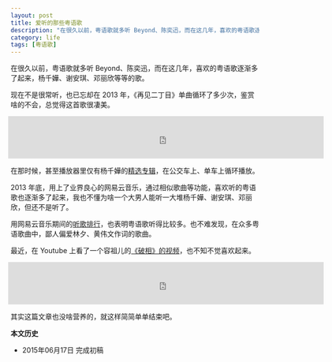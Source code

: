 ```yaml
---
layout: post
title: 爱听的那些粤语歌
description: "在很久以前，粤语歌就多听 Beyond、陈奕迅，而在这几年，喜欢的粤语歌逐渐多了起来，杨千嬅、谢安琪、邓丽欣等等的歌。"
category: life
tags: [粤语歌]
---
```


在很久以前，粤语歌就多听 Beyond、陈奕迅，而在这几年，喜欢的粤语歌逐渐多了起来，杨千嬅、谢安琪、邓丽欣等等的歌。

现在不是很常听，也已忘却在 2013 年，《再见二丁目》单曲循环了多少次，鉴赏啥的不会，总觉得这首歌很凄美。

<iframe frameborder="no" border="0" marginwidth="0" marginheight="0" width="640" height="86" src="http://music.163.com/outchain/player?type=2&id=316938&auto=0&height=66" style="margin-left:-5px;"></iframe>

在那时候，甚至播放器里仅有杨千嬅的[精选专辑](http://music.163.com/#/album?id=31350)，在公交车上、单车上循环播放。

2013 年底，用上了业界良心的网易云音乐，通过相似歌曲等功能，喜欢听的粤语歌也逐渐多了起来，我也不懂为啥一个大男人能听一大堆杨千嬅、谢安琪、邓丽欣，但还不是听了。

用网易云音乐期间的[听歌排行](http://music.163.com/#/user/songs/rank?id=10040049)，也表明粤语歌听得比较多。也不难发现，在众多粤语歌曲中，鄙人偏爱林夕、黄伟文作词的歌曲。

最近，在 Youtube 上看了一个容祖儿的[《破相》的视频](https://youtu.be/U9oUbg27tJU)，也不知不觉喜欢起来。

<iframe frameborder="no" border="0" marginwidth="0" marginheight="0" width="640" height="86" src="http://music.163.com/outchain/player?type=2&id=286820&auto=0&height=66" style="margin-left:-5px;"></iframe>

其实这篇文章也没啥营养的，就这样简简单单结束吧。

**本文历史**

* 2015年06月17日 完成初稿
